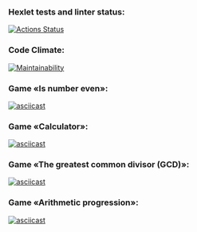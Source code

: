 ### Hexlet tests and linter status:
[![Actions Status](https://github.com/AllaAverina/frontend-project-44/actions/workflows/hexlet-check.yml/badge.svg)](https://github.com/AllaAverina/frontend-project-44/actions)
### Code Climate:
[![Maintainability](https://api.codeclimate.com/v1/badges/7545d94e67fb83fc6605/maintainability)](https://codeclimate.com/github/AllaAverina/frontend-project-44/maintainability)

### Game «Is number even»:
[![asciicast](https://asciinema.org/a/LmrrR7zAW444IdnZTb6zuHV4A.svg)](https://asciinema.org/a/LmrrR7zAW444IdnZTb6zuHV4A)

### Game «Calculator»:
[![asciicast](https://asciinema.org/a/tDm902egOQWW43uD5BHAxf8q1.svg)](https://asciinema.org/a/tDm902egOQWW43uD5BHAxf8q1)

### Game «The greatest common divisor (GCD)»:
[![asciicast](https://asciinema.org/a/1zLzomU5QNEo0Ajl9kQmfyUGJ.svg)](https://asciinema.org/a/1zLzomU5QNEo0Ajl9kQmfyUGJ)

### Game «Arithmetic progression»:
[![asciicast](https://asciinema.org/a/qcoqQbqLUVbfodqL20vdWtf9l.svg)](https://asciinema.org/a/qcoqQbqLUVbfodqL20vdWtf9l)